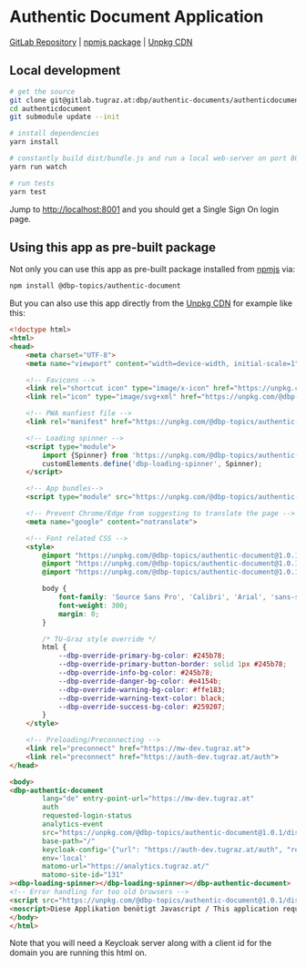 # Authentic Document Application

[GitLab Repository](https://gitlab.tugraz.at/dbp/authentic-documents/authenticdocument) |
[npmjs package](https://www.npmjs.com/package/@dbp-topics/authentic-document) |
[Unpkg CDN](https://unpkg.com/browse/@dbp-topics/authentic-document/)

## Local development

```bash
# get the source
git clone git@gitlab.tugraz.at:dbp/authentic-documents/authenticdocument.git
cd authenticdocument
git submodule update --init

# install dependencies
yarn install

# constantly build dist/bundle.js and run a local web-server on port 8001 
yarn run watch

# run tests
yarn test
```

Jump to <http://localhost:8001> and you should get a Single Sign On login page.

## Using this app as pre-built package

Not only you can use this app as pre-built package installed from [npmjs](https://www.npmjs.com/package/@dbp-topics/authentic-document) via:

```bash
npm install @dbp-topics/authentic-document
```

But you can also use this app directly from the [Unpkg CDN](https://unpkg.com/browse/@dbp-topics/authentic-document/)
for example like this:

```html
<!doctype html>
<html>
<head>
    <meta charset="UTF-8">
    <meta name="viewport" content="width=device-width, initial-scale=1">

    <!-- Favicons -->
    <link rel="shortcut icon" type="image/x-icon" href="https://unpkg.com/@dbp-topics/authentic-document@1.0.1/dist/local/@dbp-topics/authentic-document/favicon.ico">
    <link rel="icon" type="image/svg+xml" href="https://unpkg.com/@dbp-topics/authentic-document@1.0.1/dist/local/@dbp-topics/authentic-document/favicon.svg" sizes="any">

    <!-- PWA manfiest file -->
    <link rel="manifest" href="https://unpkg.com/@dbp-topics/authentic-document@1.0.1/dist/dbp-authentic-document.manifest.json">

    <!-- Loading spinner -->
    <script type="module">
        import {Spinner} from 'https://unpkg.com/@dbp-topics/authentic-document@1.0.1/dist/local/@dbp-topics/authentic-document/spinner.js';
        customElements.define('dbp-loading-spinner', Spinner);
    </script>

    <!-- App bundles-->
    <script type="module" src="https://unpkg.com/@dbp-topics/authentic-document@1.0.1/dist/dbp-authentic-document.js"></script>

    <!-- Prevent Chrome/Edge from suggesting to translate the page -->
    <meta name="google" content="notranslate">

    <!-- Font related CSS -->
    <style>
        @import "https://unpkg.com/@dbp-topics/authentic-document@1.0.1/dist/local/@dbp-topics/authentic-document/fonts/source-sans-pro/300.css";
        @import "https://unpkg.com/@dbp-topics/authentic-document@1.0.1/dist/local/@dbp-topics/authentic-document/fonts/source-sans-pro/400.css";
        @import "https://unpkg.com/@dbp-topics/authentic-document@1.0.1/dist/local/@dbp-topics/authentic-document/fonts/source-sans-pro/600.css";

        body {
            font-family: 'Source Sans Pro', 'Calibri', 'Arial', 'sans-serif';
            font-weight: 300;
            margin: 0;
        }

        /* TU-Graz style override */
        html {
            --dbp-override-primary-bg-color: #245b78;
            --dbp-override-primary-button-border: solid 1px #245b78;
            --dbp-override-info-bg-color: #245b78;
            --dbp-override-danger-bg-color: #e4154b;
            --dbp-override-warning-bg-color: #ffe183;
            --dbp-override-warning-text-color: black;
            --dbp-override-success-bg-color: #259207;
        }
    </style>

    <!-- Preloading/Preconnecting -->
    <link rel="preconnect" href="https://mw-dev.tugraz.at">
    <link rel="preconnect" href="https://auth-dev.tugraz.at/auth">
</head>

<body>
<dbp-authentic-document
        lang="de" entry-point-url="https://mw-dev.tugraz.at"
        auth
        requested-login-status
        analytics-event
        src="https://unpkg.com/@dbp-topics/authentic-document@1.0.1/dist/dbp-authentic-document.topic.metadata.json"
        base-path="/"
        keycloak-config='{"url": "https://auth-dev.tugraz.at/auth", "realm": "tugraz", "clientId": "auth-dev-mw-frontend-local", "silentCheckSsoRedirectUri": "./silent-check-sso.html", "idpHint": "eid-oidc"}'
        env='local'
        matomo-url="https://analytics.tugraz.at/"
        matomo-site-id="131"
><dbp-loading-spinner></dbp-loading-spinner></dbp-authentic-document>
<!-- Error handling for too old browsers -->
<script src="https://unpkg.com/@dbp-topics/authentic-document@1.0.1/dist/local/@dbp-topics/authentic-document/browser-check.js" defer></script>
<noscript>Diese Applikation benötigt Javascript / This application requires Javascript</noscript>
</body>
</html>
```

Note that you will need a Keycloak server along with a client id for the domain you are running this html on.
